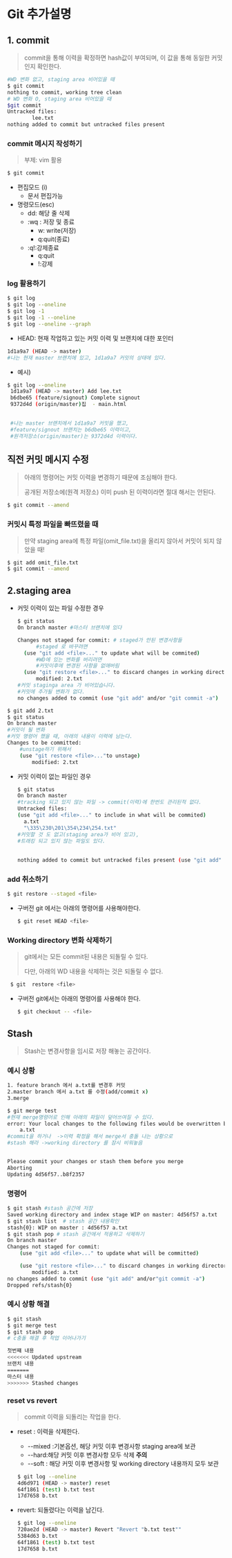 # Git 추가설명

## 1. commit

> commit을 통해 이력을 확정하면 hash값이 부여되며, 이 값을 통해 동일한 커밋인지 확인한다.

```bash
#WD 변화 없고, staging area 비어있을 때
$ git commit
nothing to commit, working tree clean
# WD 변화 O, staging area 비어있을 때
$git commit
Untracked files:
		lee.txt
nothing added to commit but untracked files present
```



### commit 메시지 작성하기

> 부제: vim 활용

```bash
$ git commit 
```

* 편집모드 (i)
  * 문서 편집가능
* 명령모드(esc)
  * dd: 해당 줄 삭제
  * :wq : 저장 및 종료
    * w: write(저장)
    * q:quit(종료)
  * :q!:강제종료
    * q:quit
    * !:강제

###  log 활용하기

```bash
$ git log
$ git log --oneline
$ git log -1
$ git log -1 --oneline 
$ git log --oneline --graph
```

* HEAD: 현재 작업하고 있는 커밋 이력 및 브랜치에 대한 포인터 

```bash
1d1a9a7 (HEAD -> master)
#나는 현재 master 브랜치에 있고, 1d1a9a7 커밋의 상태에 있다.
```

* 예시)

 ```bash
$ git log --oneline
  1d1a9a7 (HEAD -> master) Add lee.txt
  b6dbe65 (feature/signout) Complete signout
  9372d4d (origin/master)집  - main.html
  
 ```

 ```bash
  #나는 master 브랜치에서 1d1a9a7 커밋을 했고,
  #feature/signout 브랜치는 b6dbe65 이력이고,
  #원격저장소(origin/master)는 9372d4d 이력이다.
 ```

## 직전 커밋 메시지 수정

> 아래의 명령어는 커밋 이력을 변경하기 때문에  조심해야 한다.
>
> 공개된 저장소에(원격 저장소)  이미 push 된 이력이라면 절대 해서는 안된다.

```bash
$ git commit --amend
```

### 커밋시 특정 파일을 빠뜨렸을 때

> 만약  staging area에 특정 파일(omit_file.txt)을 올리지 않아서 커밋이 되지 않았을 때! 

```bash
$ git add omit_file.txt
$ git commit --amend
```

## 2.staging area

* 커밋 이력이 있는 파일 수정한 경우 

  ```bash
  $ git status
  On branch master #마스터 브랜치에 있다
  
  Changes not staged for commit: # staged가 안된 변경사항들
  		#staged 로 바꾸려면 
  	(use "git add <file>..." to update what will be commited)
  		#WD에 있는 변화를 버리려면 
  		#커밋이후에 변경된 사항을 없애버림 
  	(use "git restore <file>..." to discard changes in working directory)
  		modified: 2.txt
  #커밋 staginga area 가 비어있습니다.
  #커밋에 추가될 변화가 없다.
  no changes added to commit (use "git add" and/or "git commit -a")   #git commit -a= git add . + git commit 합친 명령어   // git commit -am 'add t.txt' 해도됨
  ```

```bash
$ git add 2.txt
$ git status
On branch master 
#커밋이 될 변화
#커밋 명령어 했을 때, 아래의 내용이 이력에 남는다. 
Changes to be committed:
	#unstage하기 위해서 
	(use "git restore <file>..."to unstage)
		modified: 2.txt

```



* 커밋 이력이 없는 파일인 경우

  ```bash
  $ git status
  On branch master
  #tracking 되고 있지 않는 파일 -> commit(이력)에 한번도 관리된적 없다.
  Untracked files:
  (use "git add <file>..." to include in what will be commited)
  	a.txt
  	"\335\230\201\354\234\254.txt"
  #커밋할 것 도 없고(staging area가 비어 있고),
  #트래킹 되고 있지 않는 파일도 있다.
  	
  	
  nothing added to commit but untracked files present (use "git add" to track)
  
  ```

  

### add 취소하기

```bash
$ git restore --staged <file>
```

* 구버전 git 에서는 아래의 명령어를 사용해야한다.

  ```bash
  $ git reset HEAD <file>
  ```

  

### Working directory 변화 삭제하기

> git에서는 모든 commit된 내용은 되돌릴 수 있다. 
>
> 다만, 아래의  WD 내용을 삭제하는 것은 되돌릴 수 없다. 

```bash
 $ git  restore <file>
```

* 구버전 git에서는 아래의 명령어를 사용해야 한다.

  ```bash
  $ git checkout -- <file>
  ```

## Stash

> Stash는 변경사항을 임시로 저장 해놓는 공간이다.

### 예시 상황

```bash
1. feature branch 에서 a.txt를 변경후 커밋
2.master branch 에서 a.txt 를 수정(add/commit x)
3.merge
```

```bash
$ git merge test
#현재 merge명령어로 인해 아래의 파일이 덮어쓰여질 수 있다.
error: Your local changes to the following files would be overwritten by merge
	a.txt
#commit을 하거나  ->이력 확정을 해서 merge서 충돌 나는 상황으로 
#stash 해라 ->working directory 를 잠시 비워놓음


Please commit your changes or stash them before you merge
Aborting
Updating 4d56f57..b8f2357
```

### 명령어

```bash
$ git stash #stash 공간에 저장
Saved working directory and index stage WIP on master: 4d56f57 a.txt
$ git stash list  # stash 공간 내용확인
stash{0}: WIP on master : 4d56f57 a.txt
$ git stash pop # stash 공간에서 적용하고 삭제하기 
On branch master
Changes not staged for commit:
	(use "git add <file>..." to update what will be committed)

	(use "git restore <file>..." to discard changes in working directory)
		modified: a.txt
no changes added to commit (use "git add" and/or"git commit -a")
Dropped refs/stash{0}
```

### 예시 상황 해결

```bash
$ git stash
$ git merge test
$ git stash pop
# c충돌 해결 후 작업 이어나가기
```

```bash
첫번쨰 내용
<<<<<<< Updated upstream
브랜치 내용
=======
마스터 내용
>>>>>>> Stashed changes
```

### reset vs revert

> commit 이력을 되돌리는 작업을 한다.

* reset : 이력을 삭제한다.

  * --mixed :기본옵션,  해당 커밋 이후 변경사항 staging area에 보관
  * --hard:해당 커밋 이후 변경사항 모두 삭제   **주의**
  * --soft : 해당 커밋 이후 변경사항 및 working directory 내용까지 모두 보관 

  ```bash
  $ git log --oneline
  4d6d971 (HEAD -> master) reset
  64f1861 (test) b.txt test
  17d7658 b.txt
  
  ```

  

* revert: 되돌렸다는 이력을 남긴다.

  ```bash
  $ git log --oneline
  720ae2d (HEAD -> master) Revert "Revert "b.txt test""
  5384d63 b.txt
  64f1861 (test) b.txt test
  17d7658 b.txt
  
  
  ```

  